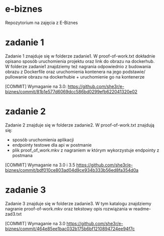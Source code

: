 # e-biznes
Repozytorium na zajęcia z E-Biznes

# zadanie 1
Zadanie 1 znajduje się w folderze zadanie1. W proof-of-work.txt dokładnie opisano sposób uruchomienia projektu oraz link do obrazu na dockerhub. W folderze zadanie1 znajdziemy też nagrania odpowiednio z budowania obrazu z Dockerfile oraz uruchomienia kontenera na jego podstawie/ pullowanie obrazu na dockerhubie + uruchomienie go na kontenerze

[COMMIT] Wymaganie na 3.0: https://github.com/she3r/e-biznes/commit/81b1e577d6069dcc586bd0299efb622041320e02

# zadanie 2
Zadanie 2 znajduje się w folderze zadanie2. W proof-of-work.txt znajdują się:
- sposób uruchomienia aplikacji
- endpointy testowe dla api w postmanie
- plik proof_of_work.mkv z nagraniem w którym wykorzystuje endpointy z postmana

[COMMIT] Wymaganie na 3.0 i 3.5 https://github.com/she3r/e-biznes/commit/bdf010ce803ad04d9ce934b333b56ed8fa354d0a

# zadanie 3
Zadanie 3 znajduje się w folderze zadanie3. W tym katalogu znajdziemy nagranie proof-of-work.mkv oraz tekstowy opis rozwiązania w readme-zad3.txt

[COMMIT] Wymaganie na 3.0 https://github.com/she3r/e-biznes/commit/464e85ee1bac032b175b6bf1210894724ee94f7c
